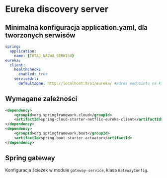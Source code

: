 # Eureka discovery server
## Minimalna konfiguracja application.yaml, dla tworzonych serwisów
```yaml
spring:
  application:
    name: {TUTAJ_NAZWA_SERWISU}
eureka:
  client:
    healthcheck:
      enabled: true
    serviceUrl:
      defaultZone: http://localhost:8761/eureka/ #adres endpointu na który serwisy się komunikują, aby się zajerestrować 
```
## Wymagane zależności
```xml
<dependency>
    <groupId>org.springframework.cloud</groupId>
    <artifactId>spring-cloud-starter-netflix-eureka-client</artifactId>
</dependency>
<dependency>
    <groupId>org.springframework.boot</groupId>
    <artifactId>spring-boot-starter-actuator</artifactId>
</dependency>
```
## Spring gateway
Konfiguracja ścieżek w module `gateway-service`, klasa `GatewayConfig`.